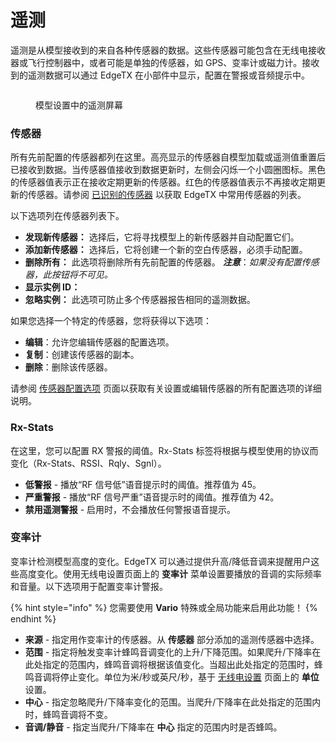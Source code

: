 # 遥测

遥测是从模型接收到的来自各种传感器的数据。这些传感器可能包含在无线电接收器或飞行控制器中，或者可能是单独的传感器，如 GPS、变率计或磁力计。接收到的遥测数据可以通过 EdgeTX 在小部件中显示，配置在警报或音频提示中。

<figure><img src="//edgetx-static.zkl2333.com/telemetry.png" alt=""><figcaption><p>模型设置中的遥测屏幕</p></figcaption></figure>

### **传感器**

所有先前配置的传感器都列在这里。高亮显示的传感器自模型加载或遥测值重置后已接收到数据。当传感器值接收到数据更新时，左侧会闪烁一个小圆圈图标。黑色的传感器值表示正在接收定期更新的传感器。红色的传感器值表示不再接收定期更新的传感器。请参阅 [已识别的传感器](../../../bw-radios/model-select/telemetry/common-telemetry-sensors.md) 以获取 EdgeTX 中常用传感器的列表。

以下选项列在传感器列表下。

* **发现新传感器：** 选择后，它将寻找模型上的新传感器并自动配置它们。&#x20;
* **添加新传感器：** 选择后，它将创建一个新的空白传感器，必须手动配置。&#x20;
* **删除所有：** 此选项将删除所有先前配置的传感器。 _**注意**_：_如果没有配置传感器，此按钮将不可见。_
* **显示实例 ID：**
* **忽略实例：** 此选项可防止多个传感器报告相同的遥测数据。

如果您选择一个特定的传感器，您将获得以下选项：&#x20;

* **编辑**：允许您编辑传感器的配置选项。
* **复制**：创建该传感器的副本。
* **删除**：删除该传感器。

请参阅 [传感器配置选项](sensor-configuration-options.md) 页面以获取有关设置或编辑传感器的所有配置选项的详细说明。

### **Rx-Stats**

在这里，您可以配置 RX 警报的阈值。Rx-Stats 标签将根据与模型使用的协议而变化（Rx-Stats、RSSI、Rqly、Sgnl）。

* **低警报** - 播放“RF 信号低”语音提示时的阈值。推荐值为 45。
* **严重警报** - 播放“RF 信号严重”语音提示时的阈值。推荐值为 42。
* **禁用遥测警报** - 启用时，不会播放任何警报语音提示。

### **变率计**

变率计检测模型高度的变化。EdgeTX 可以通过提供升高/降低音调来提醒用户这些高度变化。使用无线电设置页面上的 **变率计** 菜单设置要播放的音调的实际频率和音量。以下选项用于配置变率计警报。

{% hint style="info" %}
您需要使用 **Vario** 特殊或全局功能来启用此功能！
{% endhint %}

* **来源** - 指定用作变率计的传感器。从 **传感器** 部分添加的遥测传感器中选择。
* **范围** - 指定将触发变率计蜂鸣音调变化的上升/下降范围。如果爬升/下降率在此处指定的范围内，蜂鸣音调将根据该值变化。当超出此处指定的范围时，蜂鸣音调将停止变化。单位为米/秒或英尺/秒，基于 [无线电设置](../../radio-settings/radio-setup/) 页面上的 **单位** 设置。
* **中心** - 指定忽略爬升/下降率变化的范围。当爬升/下降率在此处指定的范围内时，蜂鸣音调将不变。
* **音调/静音** - 指定当爬升/下降率在 **中心** 指定的范围内时是否蜂鸣。